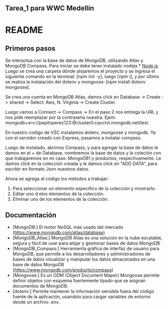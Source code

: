 ## Tarea_1 para WWC Medellín

# README

## Primeros pasos
Se interactua con la base de datos de MongoDB, utilizando Atlas y MongoDB Compass.
Para iniciar se debe tener instalado nodejs * [Node.js](https://nodejs.org/es/docs)
Luego se crea una carpeta dónde alojaremos el proyecto y se ingresa el siguiente comando en la terminal: [npm init -y], luego [npm i], y por último se realiza la instalación del dotenv y mongoose: [npm install dotenv mongoose].

Se crea una cuenta en MongoDB Atlas, damos click en Database -> Create -> shared -> Select: Aws, N. Virginia -> Create Cluster.

Luego vamos a Connect -> Compass -> En el paso 2 nos entrega la URL y nos pide reemplazar <password> por la contraseña nuestra. Ejem: mongodb+srv://pepitoperez123:<password>@cluster0.cqvctvl.mongodb.net/test.

En nuestro codigo de VSC instalamos dotenv, mongoose y mongodb. Ya con el servidor creado con Express, pasamos a instalar compass.

Luego de instalado, abrimos Compass, y para agregar la base de datos le damos en el + de Database, nombremos la base de datos y la coleción con que trabajaremos en mi caso: MongoDB1 y productos, respectivamente. Le damos click en la colección creada y le damos click en "ADD DATA", para escribir en formato Json nuestros datos.

Ahora se agrega al código los métodos a trabajar:

1. Para seleccionar un elemento específico de la colección y mostrarlo:
2. Editar uno d elos elementos de la colección.
3. Eliminar uno de los elementos de la colección.



## Documentación
* [MongoDB:] El motor NoSQL más usado del mercado (https://www.mongodb.com/atlas/database)
* [MongoDB_Atlas:] MongoDB Atlas es una solución en la nube escalable, segura y fácil de usar para alojar y gestionar bases de datos MongoDB
* [MongoDB_Compass:] Herramienta gráfica de interfaz de usuario para MongoDB, que permite a los desarrolladores y administradores de bases de datos visualizar y manipular los datos almacenados en una base de datos MongoDB (https://www.mongodb.com/products/compass)
* [Mongoose:] Es un ODM (Object Document Maper) Mongoose permite definir objetos con esquema fuertemente tipado que se asignan documentos de MongoDB. 
* [dotenv:] Permite mantener la información sensible fuera del código fuente de la aplicación, usandolo para cargar variables de entorno desde un archivo .env.


